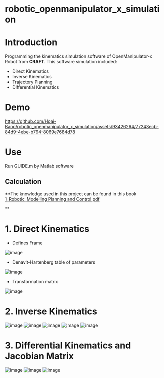 # robotic_openmanipulator_x_simulation
# Introduction
Programming the kinematics simulation software of OpenManipulator-x Robot from **CRAFT**.
This software simulation included:
- Direct Kinematics
- Inverse Kinematics
- Trajectory Planning
- Differential Kinematics
# Demo


https://github.com/Hoai-Baoo/robotic_openmanipulator_x_simulation/assets/93426264/77243ecb-84d9-4ebe-b794-8069e7684d78



# Use
Run GUIDE.m by Matlab software

## Calculation
**The knowledge used in this project can be found in this book [1_Robotic_Modelling Planning and Control.pdf](https://github.com/Hoai-Baoo/robotic_openmanipulator_x_simulation/files/12225571/1_Robotic_Modelling.Planning.and.Control.pdf)

**

# 1. Direct Kinematics
- Defines Frame

![image](https://github.com/Hoai-Baoo/robotic_openmanipulator_x_simulation/assets/93426264/2a91595d-21b6-4983-a508-81342ac3f13c)

- Denavit-Hartenberg table of parameters

![image](https://github.com/Hoai-Baoo/robotic_openmanipulator_x_simulation/assets/93426264/8281b247-167e-42e5-9a53-be4093bbc25e)

- Transformation matrix

![image](https://github.com/Hoai-Baoo/robotic_openmanipulator_x_simulation/assets/93426264/33bccb7b-dd0f-4bca-8930-3b54aab7ff1a)


# 2. Inverse Kinematics
![image](https://github.com/Hoai-Baoo/robotic_openmanipulator_x_simulation/assets/93426264/4cefe7c9-b283-4ecb-b91e-e866b12a0527)
![image](https://github.com/Hoai-Baoo/robotic_openmanipulator_x_simulation/assets/93426264/4cb0a05e-a0b2-4725-bad9-3485be4290b0)
![image](https://github.com/Hoai-Baoo/robotic_openmanipulator_x_simulation/assets/93426264/ed9c3a98-c758-4116-817a-0bed95f84ebf)
![image](https://github.com/Hoai-Baoo/robotic_openmanipulator_x_simulation/assets/93426264/b14bdf7d-9341-451c-8a40-6d773a4dfae1)
![image](https://github.com/Hoai-Baoo/robotic_openmanipulator_x_simulation/assets/93426264/9fa75705-7443-4a1b-b87d-b89ec50dee80)





# 3. Differential Kinematics and Jacobian Matrix
![image](https://github.com/Hoai-Baoo/robotic_openmanipulator_x_simulation/assets/93426264/f2ebc8a9-a53b-4e83-9150-80731e6fe9fc)
![image](https://github.com/Hoai-Baoo/robotic_openmanipulator_x_simulation/assets/93426264/495bcca2-d42b-497b-bb72-167c2a61274e)
![image](https://github.com/Hoai-Baoo/robotic_openmanipulator_x_simulation/assets/93426264/4542fa2c-9669-4f67-9bd8-e4e7d5968da8)





